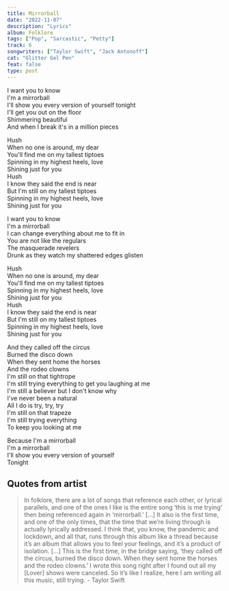 ```yaml
---
title: Mirrorball
date: "2022-11-07"
description: "Lyrics"
album: Folklore
tags: ["Pop", "Sarcastic", "Petty"]
track: 6
songwriters: ["Taylor Swift", "Jack Antonoff"]
cat: "Glitter Gel Pen"
feat: false
type: post
---
```


<p className="verse-one">
I want you to know <br />
I'm a mirrorball <br />
I'll show you every version of yourself tonight <br />
I'll get you out on the floor <br />
Shimmering beautiful <br />
And when I break it's in a million pieces <br />
</p>
<p className="chorus">
Hush <br />
When no one is around, my dear <br />
You'll find me on my tallest tiptoes <br />
Spinning in my highest heels, love <br />
Shining just for you <br />
Hush <br />
I know they said the end is near <br />
But I'm still on my tallest tiptoes <br />
Spinning in my highest heels, love <br />
Shining just for you <br />
</p>
<p className="verse-two">
I want you to know <br />
I'm a mirrorball <br />
I can change everything about me to fit in <br />
You are not like the regulars <br />
The masquerade revelers <br />
Drunk as they watch my shattered edges glisten <br />
</p>
<p className="chorus">
Hush <br />
When no one is around, my dear <br />
You'll find me on my tallest tiptoes <br />
Spinning in my highest heels, love <br />
Shining just for you <br />
Hush <br />
I know they said the end is near <br />
But I'm still on my tallest tiptoes <br />
Spinning in my highest heels, love <br />
Shining just for you <br />
</p>
<p className="bridge">
And they called off the circus <br />
Burned the disco down <br />
When they sent home the horses <br />
And the rodeo clowns <br />
I'm still on that tightrope <br />
I'm still trying everything to get you laughing at me <br />
I'm still a believer but I don't know why <br />
I've never been a natural <br />
All I do is try, try, try <br />
I'm still on that trapeze <br />
I'm still trying everything <br />
To keep you looking at me <br />
</p>
<p className="outro">
Because I'm a mirrorball <br />
I'm a mirrorball <br />
I'll show you every version of yourself <br />
Tonight <br />
</p>

## Quotes from artist

<blockquote>
In folklore, there are a lot of songs that reference each other, or lyrical parallels, and one of the ones I like is the entire song ‘this is me trying’ then being referenced again in ‘mirrorball.’ […] It also is the first time, and one of the only times, that the time that we’re living through is actually lyrically addressed. I think that, you know, the pandemic and lockdown, and all that, runs through this album like a thread because it’s an album that allows you to feel your feelings, and it’s a product of isolation. […] This is the first time, in the bridge saying, ‘they called off the circus, burned the disco down. When they sent home the horses and the rodeo clowns.’ I wrote this song right after I found out all my [Lover] shows were canceled. So it’s like I realize, here I am writing all this music, still trying. - Taylor Swift
</blockquote>
